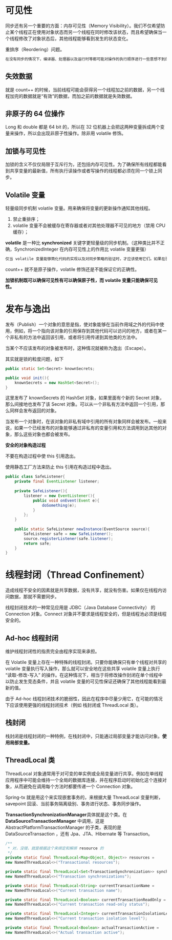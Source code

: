 # 可见性

同步还有另一个重要的方面：内存可见性（Memory Visibility）。我们不仅希望防止某个线程正在使用对象状态而另一个线程在同时修改该状态，而且希望确保当一个线程修改了对象状态后，其他线程能够看到发生的状态变化。

重排序（Reordering）问题。

```tex
在没有同步的情况下，编译器、处理器以及运行时等都可能对操作的执行顺序进行一些意想不到的调整。在缺乏足够同步的多线程程序中，要相对内存操作的执行顺序进行判断，几乎无法得出正确的结论。（这里可以用 volatile 对共享变量进行修饰）
```

## 失效数据

就是 count++ 的时候，当前线程可能会获得另一个线程加之前的数据，另一个线程加完的数据就是“有效”的数据，而加之前的数据就是失效数据。

## 非原子的 64 位操作

Long 和 double 都是 64 bit 的，所以在 32 位机器上会把这两种变量拆成两个变量来操作，所以会出现非原子性操作。除非用 volatile 修饰。

## 加锁与可见性

加锁的含义不仅仅局限于互斥行为，还包括内存可见性。为了确保所有线程都能看到共享变量的最新值，所有执行读操作或者写操作的线程都必须在同一个锁上同步。

## Volatile 变量

轻量级同步机制 volatile 变量。用来确保将变量的更新操作通知其他线程。

1. 禁止重排序；
2. volatile 变量不会被缓存在寄存器或者对其他处理器不可见的地方（禁用 CPU 缓存）；

**volatile** 是一种比 **synchronized** 关键字更轻量级的同步机制。（这种类比并不正确，SynchronizedInteger 在内存可见性上的作用比 volatile 变量更强）

```markdown
仅当 volatile 变量能够筒化代码的实现以及对同步策略的验证时，才应该使用它们。如果在验证正确性时需要对可见性进行复杂的判断，那么就不要使用 volatile 变量。volatile 变量的正确使用方式包括：确保它们自身状态的可见性，确保它们所引用对象的状态的可见性，以及标识一些重要的程序生命周期事件的发生（例如初始化或关闭）。
```

count++ 就不是原子操作，volatile 修饰还是不能保证它的正确性。

**加锁机制既可以确保可见性有可以确保原子性，而 volatile 变量只能确保可见性。**

# 发布与逸出

发布（Publish）一个对象的意思是指，使对象能够在当前作用域之外的代码中使用，例如，将一个指向该对象的引用保存到其他代码可以访问的地方，或者在某一个非私有的方法中返回该引用，或者将引用传递到其他类的方法中。

当某个不应该发布的对象被发布时，这种情况就被称为逸出（Escape）。

其实就是锁的粒度问题，如下

```java
public static Set<Secret> knownSecrets;

public void init(){
    knownSecrets = new HashSet<Secret>();
}
```

这里发布了 knownSecrets 的 HashSet 对象，如果里面有个新的 Secret 对象，那么间接地也发布了该 Secret 对象。可以从一个非私有方法中返回一个引用，那么同样会发布返回的对象。

当发布一个对象时，在该对象的非私有域中引用的所有对象同样会被发布。一般来说，如果一个已经发布的对象能够通过非私有的变量引用和方法调用到达其他的对象，那么这些对象也都会被发布。

**安全的对象构造过程**

不要在构造过程中使 this 引用逸出。

使用静态工厂方法来防止 this 引用在构造过程中逸出。

```java
public class SafeListener{
    private final EventListener listener;
    
    private SafeListener(){
        listener = new EventListener(){
            public void onEvent(Event e){
                doSomething(e);
            }
        };
    }
    
    public static SafeListener newInstance(EventSource source){
        SafeListener safe = new SafeListener();
        source.registerListener(safe.listener);
        return safe;
    }
}
```

# 线程封闭（Thread Confinement）

造成线程不安全的因素就是共享数据，没有共享，就没有伤害。如果仅在线程内访问数据，那就不需要同步。

线程封闭技术的一种常见应用是 JDBC（Java Database Connectivity） 的 Connection 对象。Connect 对象并不要求是线程安全的，但是线程池必须是线程安全的。

## Ad-hoc 线程封闭

维护线程封闭性的指责完全由程序实现来承担。

在 Volatile 变量上存在一种特殊的线程封闭。只要你能确保只有单个线程对共享的 volatile 变量执行写入操作，那么就可以安全地在这些共享 volatile 变量上执行 “读取-修改-写入” 的操作。在这种情况下，相当于将修改操作封闭在单个线程中以防止发生竞态条件，并且 volatile 变量的可见性保证还确保了其他线程能看到最新的值。

由于 Ad-hoc 线程封闭技术的脆弱性，因此在程序中尽量少用它，在可能的情况下应该使用更强的线程封闭技术（例如 栈封闭或 ThreadLocal 类）。

## 栈封闭

栈封闭是线程封闭的一种特例，在栈封闭中，只能通过局部变量才能访问对象。**使用局部变量。**

## ThreadLocal 类

ThreadLocal 对象通常用于对可变的单实例或全局变量进行共享。例如在单线程应用程序中可能会维持一个全局的数据库连接，并在程序启动时初始化这个连接对象，从而避免在调用每个方法时都要传递一个 Connection 对象。

Spring-tx 就是用这个来实现嵌套事务的，来根据大量 ThreadLocal 变量判断，savepoint 回滚、当前事务隔离级别、事务进行状态、事务同步操作。

**TransactionSynchronizationManager**具体就是这个类。在 **DataSourceTransactionManager** 中调用，这是 AbstractPlatformTransactionManager 的子类，表现的是 DataSourceTransaction ，还有 Jpa、JTA、Hibernate 等 Transaction。

```java
/**
 * 对，没错，就是根据这个来绑定和解绑 resource 的
 */
private static final ThreadLocal<Map<Object, Object>> resources =
new NamedThreadLocal<>("Transactional resources");

private static final ThreadLocal<Set<TransactionSynchronization>> synchronizations =
new NamedThreadLocal<>("Transaction synchronizations");

private static final ThreadLocal<String> currentTransactionName =
new NamedThreadLocal<>("Current transaction name");

private static final ThreadLocal<Boolean> currentTransactionReadOnly =
new NamedThreadLocal<>("Current transaction read-only status");

private static final ThreadLocal<Integer> currentTransactionIsolationLevel =
new NamedThreadLocal<>("Current transaction isolation level");

private static final ThreadLocal<Boolean> actualTransactionActive =
new NamedThreadLocal<>("Actual transaction active");
```

